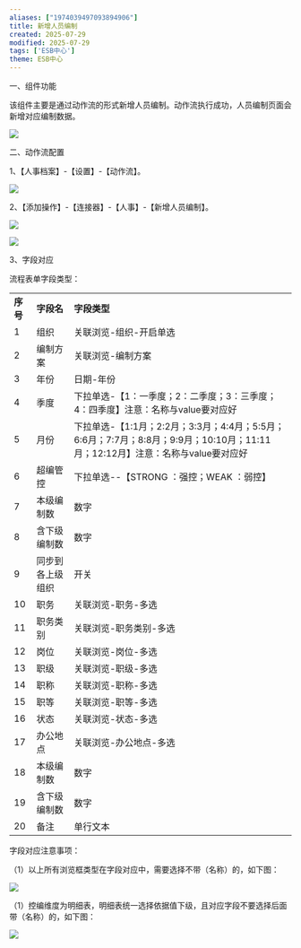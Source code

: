 ```yaml
---
aliases: ["1974039497093894906"]
title: 新增人员编制
created: 2025-07-29
modified: 2025-07-29
tags: ['ESB中心']
theme: ESB中心
---
```


一、组件功能

该组件主要是通过动作流的形式新增人员编制。动作流执行成功，人员编制页面会新增对应编制数据。

![](https://myhelpdoc.oss-cn-heyuan.aliyuncs.com/mdimages/c1a7663490d29e3b8b72b9be54ec9dc7.jpg)

二、动作流配置

1、【人事档案】-【设置】-【动作流】。

![](https://myhelpdoc.oss-cn-heyuan.aliyuncs.com/mdimages/6e52ad8aebe05c8a3f48fe5f319f4e8b.jpg)

2、【添加操作】-【连接器】-【人事】-【新增人员编制】。

![](https://myhelpdoc.oss-cn-heyuan.aliyuncs.com/mdimages/0cb67b2d24e4a1e1d7eea84a5037295b.jpg)

![](https://myhelpdoc.oss-cn-heyuan.aliyuncs.com/mdimages/bd2502c3accc68f3cca7d25fad357940.jpg)

3、字段对应

流程表单字段类型：

|  |  |  |
| --- | --- | --- |
| **序号** | **字段名** | **字段类型** |
| 1 | 组织 | 关联浏览-组织-开启单选 |
| 2 | 编制方案 | 关联浏览-编制方案 |
| 3 | 年份 | 日期-年份 |
| 4 | 季度 | 下拉单选-【1：一季度；2：二季度；3：三季度；4：四季度】注意：名称与value要对应好 |
| 5 | 月份 | 下拉单选-【1:1月；2:2月；3:3月；4:4月；5:5月；6:6月；7:7月；8:8月；9:9月；10:10月；11:11月；12:12月】注意：名称与value要对应好 |
| 6 | 超编管控 | 下拉单选--【STRONG ：强控；WEAK ：弱控】 |
| 7 | 本级编制数 | 数字 |
| 8 | 含下级编制数 | 数字 |
| 9 | 同步到各上级组织 | 开关 |
| 10 | 职务 | 关联浏览-职务-多选 |
| 11 | 职务类别 | 关联浏览-职务类别-多选 |
| 12 | 岗位 | 关联浏览-岗位-多选 |
| 13 | 职级 | 关联浏览-职级-多选 |
| 14 | 职称 | 关联浏览-职称-多选 |
| 15 | 职等 | 关联浏览-职等-多选 |
| 16 | 状态 | 关联浏览-状态-多选 |
| 17 | 办公地点 | 关联浏览-办公地点-多选 |
| 18 | 本级编制数 | 数字 |
| 19 | 含下级编制数 | 数字 |
| 20 | 备注 | 单行文本 |

字段对应注意事项：

（1）以上所有浏览框类型在字段对应中，需要选择不带（名称）的，如下图：

![](https://myhelpdoc.oss-cn-heyuan.aliyuncs.com/mdimages/2c74ecf6277e77409aafdfec740a2735.jpg)

（1）控编维度为明细表，明细表统一选择依据值下级，且对应字段不要选择后面带（名称）的，如下图：

![](https://myhelpdoc.oss-cn-heyuan.aliyuncs.com/mdimages/62d2af4adfe5419bf827f1e9c5686457.jpg)

